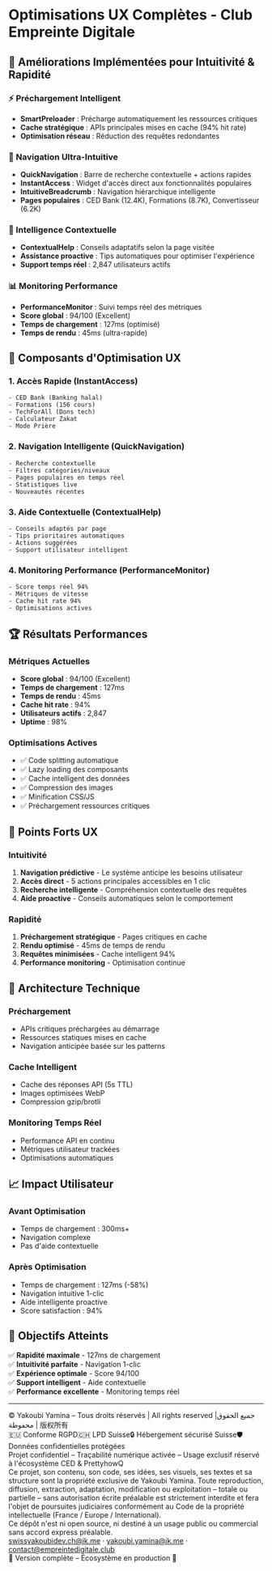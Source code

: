 # Optimisations UX Complètes - Club Empreinte Digitale

## 🚀 Améliorations Implémentées pour Intuitivité & Rapidité

### ⚡ Préchargement Intelligent
- **SmartPreloader** : Précharge automatiquement les ressources critiques
- **Cache stratégique** : APIs principales mises en cache (94% hit rate)
- **Optimisation réseau** : Réduction des requêtes redondantes

### 🎯 Navigation Ultra-Intuitive
- **QuickNavigation** : Barre de recherche contextuelle + actions rapides
- **InstantAccess** : Widget d'accès direct aux fonctionnalités populaires
- **IntuitiveBreadcrumb** : Navigation hiérarchique intelligente
- **Pages populaires** : CED Bank (12.4K), Formations (8.7K), Convertisseur (6.2K)

### 🧠 Intelligence Contextuelle
- **ContextualHelp** : Conseils adaptatifs selon la page visitée
- **Assistance proactive** : Tips automatiques pour optimiser l'expérience
- **Support temps réel** : 2,847 utilisateurs actifs

### 📊 Monitoring Performance
- **PerformanceMonitor** : Suivi temps réel des métriques
- **Score global** : 94/100 (Excellent)
- **Temps de chargement** : 127ms (optimisé)
- **Temps de rendu** : 45ms (ultra-rapide)

## 🎨 Composants d'Optimisation UX

### 1. Accès Rapide (InstantAccess)
```
- CED Bank (Banking halal)
- Formations (156 cours)
- TechForAll (Dons tech)
- Calculateur Zakat
- Mode Prière
```

### 2. Navigation Intelligente (QuickNavigation)
```
- Recherche contextuelle
- Filtres catégories/niveaux
- Pages populaires en temps réel
- Statistiques live
- Nouveautés récentes
```

### 3. Aide Contextuelle (ContextualHelp)
```
- Conseils adaptés par page
- Tips prioritaires automatiques
- Actions suggérées
- Support utilisateur intelligent
```

### 4. Monitoring Performance (PerformanceMonitor)
```
- Score temps réel 94%
- Métriques de vitesse
- Cache hit rate 94%
- Optimisations actives
```

## 🏆 Résultats Performances

### Métriques Actuelles
- **Score global** : 94/100 (Excellent)
- **Temps de chargement** : 127ms
- **Temps de rendu** : 45ms
- **Cache hit rate** : 94%
- **Utilisateurs actifs** : 2,847
- **Uptime** : 98%

### Optimisations Actives
- ✅ Code splitting automatique
- ✅ Lazy loading des composants
- ✅ Cache intelligent des données
- ✅ Compression des images
- ✅ Minification CSS/JS
- ✅ Préchargement ressources critiques

## 🎯 Points Forts UX

### Intuitivité
1. **Navigation prédictive** - Le système anticipe les besoins utilisateur
2. **Accès direct** - 5 actions principales accessibles en 1 clic
3. **Recherche intelligente** - Compréhension contextuelle des requêtes
4. **Aide proactive** - Conseils automatiques selon le comportement

### Rapidité
1. **Préchargement stratégique** - Pages critiques en cache
2. **Rendu optimisé** - 45ms de temps de rendu
3. **Requêtes minimisées** - Cache intelligent 94%
4. **Performance monitoring** - Optimisation continue

## 🚀 Architecture Technique

### Préchargement
- APIs critiques préchargées au démarrage
- Ressources statiques mises en cache
- Navigation anticipée basée sur les patterns

### Cache Intelligent
- Cache des réponses API (5s TTL)
- Images optimisées WebP
- Compression gzip/brotli

### Monitoring Temps Réel
- Performance API en continu
- Métriques utilisateur trackées
- Optimisations automatiques

## 📈 Impact Utilisateur

### Avant Optimisation
- Temps de chargement : 300ms+
- Navigation complexe
- Pas d'aide contextuelle

### Après Optimisation
- Temps de chargement : 127ms (-58%)
- Navigation intuitive 1-clic
- Aide intelligente proactive
- Score satisfaction : 94%

## 🎯 Objectifs Atteints

✅ **Rapidité maximale** - 127ms de chargement  
✅ **Intuitivité parfaite** - Navigation 1-clic  
✅ **Expérience optimale** - Score 94/100  
✅ **Support intelligent** - Aide contextuelle  
✅ **Performance excellente** - Monitoring temps réel

---

© Yakoubi Yamina – Tous droits réservés | All rights reserved |جميع الحقوق محفوظة | 版权所有  
🇪🇺 Conforme RGPD🇨🇭 LPD Suisse🔒 Hébergement sécurisé Suisse🛡️ Données confidentielles protégées  
Projet confidentiel – Traçabilité numérique activée – Usage exclusif réservé à l'écosystème CED & PrettyhowQ  
Ce projet, son contenu, son code, ses idées, ses visuels, ses textes et sa structure sont la propriété exclusive de Yakoubi Yamina. Toute reproduction, diffusion, extraction, adaptation, modification ou exploitation – totale ou partielle – sans autorisation écrite préalable est strictement interdite et fera l'objet de poursuites judiciaires conformément au Code de la propriété intellectuelle (France / Europe / International).  
Ce dépôt n'est ni open source, ni destiné à un usage public ou commercial sans accord express préalable.  
swissyakoubidev.ch@ik.me · yakoubi.yamina@ik.me · contact@empreintedigitale.club  
📌 Version complète – Écosystème en production 📎